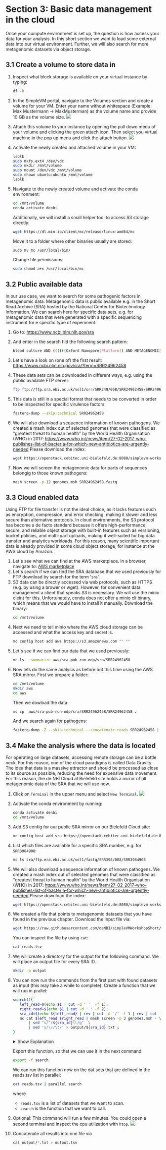 # Section 3: Basic data management in the cloud

Once your cumpute environment is set up, the question is how access your data
for your analysis. In this short section we want to load some external data into
our virtual environment. Further, we will also search for more metagenomic
datasets via object storage.

## 3.1 Create a volume to store data in

1. Inspect what block storage is available on your virtual instance by typing:
   ``` bash
   df -h 
   ```
3. In the SimpleVM portal, navigate to the Volumes section and create a volume for your VM.
   Enter your name without whitespace (Example: Max Mustermann -> MaxMusterman) as the volume name 
   and provide 10 GB as the volume size.
   ![](figures/createVolume.png)

4. Attach this volume to your instance by opening the pull down menu of your volume and
   clicking the green attach icon. Then select you virtual machine in the pop up menu and
   click the attach button.
   ![](figures/attachVolume.png)

5. Activate the newly created and attached volume in your VM:
   ``` bash
   lsblk
   sudo mkfs.ext4 /dev/vdc
   sudo mkdir /mnt/volume   
   sudo mount /dev/vdc /mnt/volume
   sudo chown ubuntu:ubuntu /mnt/volume
   lsblk   
   ```
6. Navigate to the newly created volume and activate the conda environment:
   ``` bash
   cd /mnt/volume
   conda activate denbi
   ```
   Additionally, we will install a small helper tool to access S3 storage directly:
   ``` bash
   wget https://dl.min.io/client/mc/release/linux-amd64/mc
   ```
   Move it to a folder where other binaries usually are stored:
   ``` bash
   sudo mv mc /usr/local/bin/
   ```
   Change file permissions:
   ``` bash
   sudo chmod a+x /usr/local/bin/mc
   ```
   
## 3.2 Public available data

In our use case, we want to search for some pathogenic factors in metagenomic data.
Metagenomic data is public available e.g. in the Short Read Archive (SRA) hosted by the
National Center for Biotechnology Information. We can search here for specific data sets, e.g.
for metagenomic data that were generated with a specific sequencing instrument for e specific 
type of experiment.

1. Go to:
   https://www.ncbi.nlm.nih.gov/sra
2. And enter in the search fild the following search pattern:
   ``` bash
   blood culture AND ((((((Oxford Nanopore[Platform]) AND METAGENOMIC[Source]) AND WGS[Strategy]) AND SINGLE[Layout]) AND RANDOM[Selection]))
   ```
3. Let's have a look on (one of) the first result:
   https://www.ncbi.nlm.nih.gov/sra/?term=SRR24962458

4. These data sets can be downloaded in different ways, e.g. using the public available
   FTP server:
   ``` bash
   ftp ftp://ftp.sra.ebi.ac.uk/vol1/srr/SRR249/058/SRR24962458/SRR24962458
   ```
5. This data is still in a special format that needs to be converted in order to be inspected
   for specific virulence factors:
   ``` bash
   fasterq-dump --skip-technical SRR24962458
   ```
6. We will also download a sequence information of known pathogens. We created a mash index out of selected genomes
   that were classified as  "greatest threat to human health" by the World Health Organisation (WHO) in 2017:
   https://www.who.int/news/item/27-02-2017-who-publishes-list-of-bacteria-for-which-new-antibiotics-are-urgently-needed 
   Please download the index:
   ``` bash
   wget https://openstack.cebitec.uni-bielefeld.de:8080/simplevm-workshop/genomes.msh
   ```
7. Now we will screen the metagenomic data for parts of sequences belongig to those known pathogens:
   ``` bash
   mash screen -p 12 genomes.msh SRR24962458.fastq
   ```   
## 3.3 Cloud enabled data
Using FTP for file transfer is not the ideal choice, as it lacks features such as encryption, compression,
and error checking, making it slower and less secure than alternative protocols. In cloud environments,
the S3 protocol has become a de facto standard because it offers high-performance, secure, and reliable object
storage with built-in features such as versioning, bucket policies, and multi-part uploads, making it well-suited
for big data transfer and analytics workloads. For this reason, many scientific important data is already provided in 
some cloud object storage, for instance at the AWS cloud by Amazon.

1. Let's see what we can find at the AWS marketplace. In a browser, navigate to:
   [AWS marketplace](https://aws.amazon.com/marketplace/search/results?trk=8384929b-0eb1-4af3-8996-07aa409646bc&sc_channel=el&FULFILLMENT_OPTION_TYPE=DATA_EXCHANGE&CONTRACT_TYPE=OPEN_DATA_LICENSES&filters=FULFILLMENT_OPTION_TYPE%2CCONTRACT_TYPE)
2. Let's search if we can find the SRA database that we used previously for FTP download by search for the term 'sra'.
3. S3 data can be directly accessed via web protocols, such as HTTPS (e.g. by using a brower or wget). However,
   for convenient data management a client that speaks S3 is necessary. We will use the minio cleint for this.
   Unfortunately, conda does not offer a minio cli binary, which means that we would have to install it manually.
   Download the binary:
   ``` bash
   cd /mnt/volume   
   ```
4. Next we need to tell minio where the AWS cloud storage can be accessed and what
   the access key and secret is.
   ``` bash
   mc config host add aws https://s3.amazonaws.com "" ""
   ```
5. Let's see if we can find our data that we used previously:
   ``` bash
   mc ls --summarize aws/sra-pub-run-odp/sra/SRR24962458
   ```
6. Now lets do the same analysis as before but this time using the AWS SRA mirror. First
   we prepare a folder:
   ``` bash
   cd /mnt/volume
   mkdir aws
   cd aws
   ```
   Then we dowload the data:
   ``` bash
   mc cp  aws/sra-pub-run-odp/sra/SRR24962458/SRR24962458 .
   ```
   And we search again for pathogens:
   ``` bash
   fasterq-dump -Z --skip-technical --concatenate-reads SRR24962458 | mash screen -p 12 ../genomes.msh -
   ```

## 3.4 Make the analysis where the data is located

For operating on large datasets, accessing remote storage can be a bottle neck. For this reason, one of the cloud 
paradigms is called Data Gravity: The idea that data is a massive attractor and should be processed as close to
its source as possible, reducing the need for expensive data movement. For this reason, the de.NBI Cloud at Bielefeld
site holds a mirror of all metagenomic data of the SRA that we will use now.
   
1. Click on `Terminal` in the upper menu and select `New Terminal`.
   ![](figures/open_terminal.png)

2. Activate the conda environment by running:
   ``` bash
   conda activate denbi
   cd /mnt/volume   
   ```
3. Add S3 config for our public SRA mirror on our Bielefeld Cloud site:
   ``` bash
   mc config host add sra https://openstack.cebitec.uni-bielefeld.de:8080 "" ""
   ```

4. List which files are available for a specific SRA number, e.g. for `SRR3984908`:
   ``` bash
   mc ls sra/ftp.era.ebi.ac.uk/vol1/fastq/SRR398/008/SRR3984908
   ```
   
5. We will also download a sequence information of known pathogens. We created a mash index out of selected genomes
   that were classified as  "greatest threat to human health" by the World Health Organisation (WHO) in 2017:
   https://www.who.int/news/item/27-02-2017-who-publishes-list-of-bacteria-for-which-new-antibiotics-are-urgently-needed 
   Please download the index:
   ``` bash
   wget https://openstack.cebitec.uni-bielefeld.de:8080/simplevm-workshop/genomes.msh
   ```
   
7. We created a file that points to metagenomic datasets that you have found in the previous chapter.
   Download the input file via:
   ``` bash
   wget https://raw.githubusercontent.com/deNBI/simpleVMWorkshopShort/EscienceDays2025/reads.tsv
   ```
   You can inspect the file by using `cat`:
   ``` bash
   cat reads.tsv
   ```
3. We will create a directory for the output for the following command. We will place an output
   file for every SRA ID.
   ``` bash
   mkdir -p output
   ```

4. You can now run the commands from the first part with found datasets as input (this may take a while to complete):
   Create a function that we will run in prallel:
   ``` bash
   search(){ 
      left_read=$(echo $1 | cut -d ' '  -f 1);  
      right_read=$(echo $1 | cut -d ' ' -f 2); 
      sra_id=$(echo ${left_read} | rev | cut -d '/' -f 1 | rev | cut -d '_' -f 1 | cut -d '.' -f 1);
      mc cat $left_read $right_read | mash screen -p 3 genomes.msh - \
          | sed "s/^/${sra_id}\t/g"  \
          | sed 's/\//\t/' > output/${sra_id}.txt ;
   }
   ```
   <details><summary>Show Explanation</summary>
   In order to understand what this function does let's take the following datasets as an example:
   <code>
   sra/ftp.era.ebi.ac.uk/vol1/fastq/SRR643/001/SRR6439511/SRR6439511_1.fastq.gz    sra/ftp.era.ebi.ac.uk/vol1/fastq/SRR643/001/SRR6439511/SRR6439511_2.fastq.gz
   </code>
   where
      
    * `left_read` is left file (`sra/ftp.era.ebi.ac.uk/vol1/fastq/SRR643/001/SRR6439511/SRR6439511_1.fastq.gz`)
    * `right_read` is the right file (`sra/ftp.era.ebi.ac.uk/vol1/fastq/SRR643/001/SRR6439511/SRR6439511_2.fastq.gz`)
    * `sra_id` is the prefix of the file name (`SRR6439511`)
    * `mc cat` streams the files into `mash screen` which is using the sketched genomes `genomes.msh`
       to filter the datasets.
    * Both `sed`s are just post-processing the output and place every match in the `output` folder.

   </details>
   
   Export this function, so that we can use it in the next command.
   ``` bash
   export -f search
   ```
   We can run this function now on the dat sets that are defined in the reads.tsv list in parallel:
   ``` bash
   cat reads.tsv | parallel search
   ```
   where
     * `reads.tsv` is a list of datasets that we want to scan.
     * `search` is the function that we want to call.

5. Optional: This command will run a few minutes. You could open a second terminal
   and inspect the cpu utilization with `htop`.
   ![](figures/htop.png)

6. Concatenate all results into one file via 
   ``` bash
   cat output/*.txt > output.tsv
   ```
